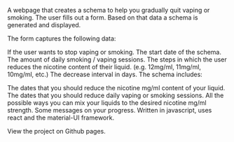 A webpage that creates a schema to help you gradually quit vaping or smoking. The user fills out a form. Based on that data a schema is generated and displayed.

The form captures the following data:

If the user wants to stop vaping or smoking.
The start date of the schema.
The amount of daily smoking / vaping sessions.
The steps in which the user reduces the nicotine content of their liquid. (e.g. 12mg/ml, 11mg/ml, 10mg/ml, etc.)
The decrease interval in days.
The schema includes:

The dates that you should reduce the nicotine mg/ml content of your liquid.
The dates that you should reduce daily vaping or smoking sessions.
All the possible ways you can mix your liquids to the desired nicotine mg/ml strength.
Some messages on your progress.
Written in javascript, uses react and the material-UI framework.

View the project on Github pages.
